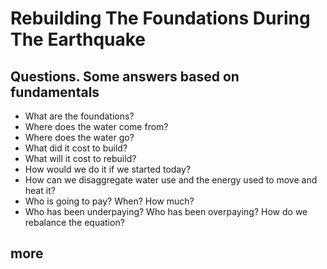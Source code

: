 
# Rebuilding The Foundations During The Earthquake
## Questions. Some answers based on fundamentals
- What are the foundations?
- Where does the water come from?
- Where does the water go?
- What did it cost to build?
- What will it cost to rebuild?
- How would we do it if we started today?
- How can we disaggregate water use and the energy used to move and heat it?
- Who is going to pay? When? How much? 
- Who has been underpaying? Who has been overpaying? How do we rebalance the equation?
## more
